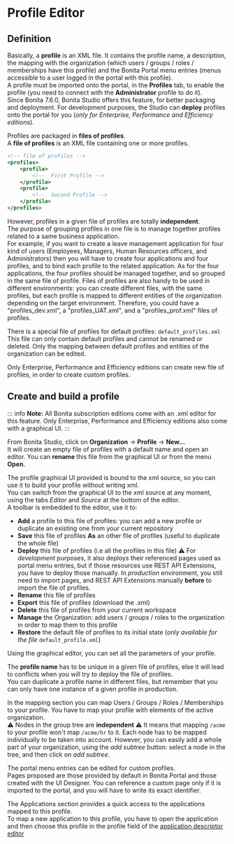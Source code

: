 # Profile Editor

## Definition

Basically, a **profile** is an XML file. It contains the profile name, a description, the mapping with the organization (which users / groups / roles / memberships have this profile) and the Bonita Portal menu entries (menus accessible to a user logged in the portal with this profile).  
A profile must be imported onto the portal, in the **Profiles** tab, to enable the profile (you need to connect with the **Administrator** profile to do it).  
Since Bonita 7.6.0, Bonita Studio offers this feature, for better packaging and deployment.
For development purposes, the Studio can **deploy** profiles onto the portal for you (_only for Enterprise, Performance and Efficiency editions_).

Profiles are packaged in **files of profiles**.  
A **file of profiles** is an XML file containing one or more profiles.  
```xml
<!-- file of profiles -->
<profiles>
	<profile>
		<!--  First Profile -->
	</profile>
	<profile>
		<!--  Second Profile -->
	</profile>
</profiles>
```

However, profiles in a given file of profiles are totally **independent**.  
The purpose of grouping profiles in one file is to manage together profiles related to a same business application.  
For example, if you want to create a leave management application for four kind of users (Employees, Managers, Human Resources officers, and Administrators) then you will have to create four applications and four profiles, and to bind each profile to the related application. As for the four applications, the four profiles should be managed together, and so grouped in the same file of profile. 
Files of profiles are also handy to be used in different environments: you can create different files, with the same profiles, but each profile is mapped to different entities of the organization depending on the target environment.
Therefore, you could have a "profiles_dev.xml", a "profiles_UAT.xml", and a "profiles_prof.xml" files of profiles.

There is a special file of profiles for default profiles: `default_profiles.xml`  
This file can only contain default profiles and cannot be renamed or deleted.
Only the mapping between default profiles and entities of the organization can be edited.

Only Enterprise, Performance and Efficiency editions can create new file of profiles, in order to create custom profiles.

## Create and build a profile

::: info
**Note:** All Bonita subscription editions come with an .xml editor for this feature. Only Enterprise, Performance and Efficiency editions also come with a graphical UI.
:::

From Bonita Studio, click on **Organization** -> **Profile** -> **New...**  
It will create an empty file of profiles with a default name and open an editor. You can **rename** this file from the graphical UI or from the menu **Open**.  

The profile graphical UI provided is bound to the xml source, so you can use it to build your profile without writing xml.  
You can switch from the graphical UI to the xml source at any moment, using the tabs _Editor_ and _Source_ at the bottom of the editor.  
A toolbar is embedded to the editor, use it to:  

 - **Add** a profile to this file of profiles: you can add a new profile or duplicate an existing one from your current repository
 - **Save** this file of profiles **As** an other file of profiles (useful to duplicate the whole file)
 - **Deploy** this file of profiles (i.e all the profiles in this file)
 ⚠  For _development_ purposes, it also deploys their referenced pages used as portal menu entries, but if those resources use REST API Extensions, you have to deploy those manually. In _production_ environment, you still need to import pages, and REST API Extensions manually **before** to import the file of profiles.   
 - **Rename** this file of profiles
 - **Export** this file of profiles (download the .xml)
 - **Delete** this file of profiles from your current workspace
 - **Manage** the Organization: add users / groups / roles to the organization in order to map them to this profile
 - **Restore** the default file of profiles to its initial state (_only available for the file_ `default_profile.xml`) 

Using the graphical editor, you can set all the parameters of your profile.

The **profile name** has to be unique in a given file of profiles, else it will lead to conflicts when you will try to deploy the file of profiles.  
You can duplicate a profile name in different files, but remember that you can only have one instance of a given profile in production.

In the mapping section you can map Users / Groups / Roles / Memberships to your profile. You have to map your profile with elements of the active organization.  
⚠  Nodes in the group tree are **independent** ⚠  It means that mapping `/acme` to your profile won't map `/acme/hr` to it. Each node has to be mapped individually to be taken into account. However, you can easily add a whole part of your organization, using the _add subtree_ button:  select a node in the tree, and then click on _add subtree_.

The portal menu entries can be edited for custom profiles.  
Pages proposed are those provided by default in Bonita Portal and those created with the UI Designer. You can reference a custom page only if it is imported to the portal, and you will have to write its exact identifier.

The Applications section provides a quick access to the applications mapped to this profile.  
To map a new application to this profile, you have to open the application and then choose this profile in the profile field of the [application descriptor editor](applicationCreation.md)